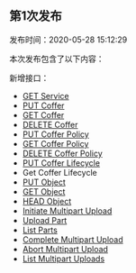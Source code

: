 ## 第1次发布
发布时间：2020-05-28 15:12:29

本次发布包含了以下内容：

新增接口：
- [GET Service](https://cloud.tencent.com/document/product/1232/44718)
- [PUT Coffer](https://cloud.tencent.com/document/product/1232/44720)
- [GET Coffer](https://cloud.tencent.com/document/product/1232/44729) 
- [DELETE Coffer](https://cloud.tencent.com/document/product/1232/44721) 
- [PUT Coffer Policy ](https://cloud.tencent.com/document/product/1232/44736)
- [GET Coffer Policy](https://cloud.tencent.com/document/product/1232/44735)
- [DELETE Coffer Policy](https://cloud.tencent.com/document/product/1232/44734)
- [PUT Coffer Lifecycle](https://cloud.tencent.com/document/product/1232/44732) 
- Get Coffer Lifecycle
- [PUT Object](https://cloud.tencent.com/document/product/1232/44723)
- [GET Object](https://cloud.tencent.com/document/product/1232/44722) 
- [HEAD Object](https://cloud.tencent.com/document/product/1232/44724)
- [Initiate Multipart Upload](https://cloud.tencent.com/document/product/1232/44677)
- [Upload Part](https://cloud.tencent.com/document/product/1232/44742)
- [List Parts](https://cloud.tencent.com/document/product/1232/44741) 
- [Complete Multipart Upload](https://cloud.tencent.com/document/product/1232/44739)
- [Abort Multipart Upload](https://cloud.tencent.com/document/product/1232/44738) 
- [List Multipart Uploads](https://cloud.tencent.com/document/product/1232/44740) 

